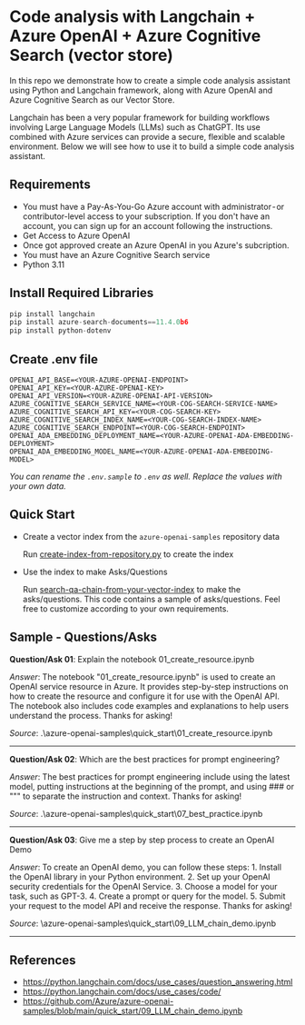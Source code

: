 # Code analysis with Langchain + Azure OpenAI + Azure Cognitive Search (vector store)

In this repo we demonstrate how to create a simple code analysis assistant using Python and Langchain framework, along with Azure OpenAI and Azure Cognitive Search as our Vector Store.

Langchain has been a very popular framework for building workflows involving Large Language Models (LLMs) such as ChatGPT.
Its use combined with Azure services can provide a secure, flexible and scalable environment.
Below we will see how to use it to build a simple code analysis assistant.

## Requirements

- You must have a Pay-As-You-Go Azure account with administrator - or contributor-level access to your subscription. If you don't have an account, you can sign up for an account following the instructions.
- Get Access to Azure OpenAI
- Once got approved create an Azure OpenAI in you Azure's subcription.
- You must have an Azure Cognitive Search service
- Python 3.11

## Install Required Libraries
```python
pip install langchain
pip install azure-search-documents==11.4.0b6
pip install python-dotenv
```
 

## Create .env file
```
OPENAI_API_BASE=<YOUR-AZURE-OPENAI-ENDPOINT>
OPENAI_API_KEY=<YOUR-AZURE-OPENAI-KEY>
OPENAI_API_VERSION=<YOUR-AZURE-OPENAI-API-VERSION>
AZURE_COGNITIVE_SEARCH_SERVICE_NAME=<YOUR-COG-SEARCH-SERVICE-NAME>
AZURE_COGNITIVE_SEARCH_API_KEY=<YOUR-COG-SEARCH-KEY>
AZURE_COGNITIVE_SEARCH_INDEX_NAME=<YOUR-COG-SEARCH-INDEX-NAME>
AZURE_COGNITIVE_SEARCH_ENDPOINT=<YOUR-COG-SEARCH-ENDPOINT>
OPENAI_ADA_EMBEDDING_DEPLOYMENT_NAME=<YOUR-AZURE-OPENAI-ADA-EMBEDDING-DEPLOYMENT>
OPENAI_ADA_EMBEDDING_MODEL_NAME=<YOUR-AZURE-OPENAI-ADA-EMBEDDING-MODEL>
```

*You can rename the `.env.sample` to `.env` as well. Replace the values with your own data.*

## Quick Start

- Create a vector index from the `azure-openai-samples` repository data

    Run [create-index-from-repository.py](create-index-from-repository.py) to create the index

- Use the index to make Asks/Questions

    Run [search-qa-chain-from-your-vector-index](search-qa-chain-from-your-vector-index.py) to make the asks/questions. This code contains a sample of asks/questions. Feel free to customize according to your own requirements.

## Sample - Questions/Asks

**Question/Ask 01**: Explain the notebook 01_create_resource.ipynb 

*Answer*: The notebook "01_create_resource.ipynb" is used to create an OpenAI service resource in Azure. It provides step-by-step instructions on how to create the resource and configure it for use with the OpenAI API. The notebook also includes code examples and explanations to help users understand the process. Thanks for asking!

*Source*: .\azure-openai-samples\quick_start\01_create_resource.ipynb

---

**Question/Ask 02**: Which are the best practices for prompt engineering?

*Answer*: The best practices for prompt engineering include using the latest model, putting instructions at the beginning of the prompt, and using ### or """ to separate the instruction and context. Thanks for asking!

*Source*: .\azure-openai-samples\quick_start\07_best_practice.ipynb

---

**Question/Ask 03**: Give me a step by step process to create an OpenAI Demo

*Answer*: To create an OpenAI demo, you can follow these steps: 1. Install the OpenAI library in your Python environment. 2. Set up your OpenAI security credentials for the OpenAI Service. 3. Choose a model for your task, such as GPT-3. 4. Create a prompt or query for the model. 5. Submit your request to the model API and receive the response. Thanks for asking!

*Source*: \azure-openai-samples\quick_start\09_LLM_chain_demo.ipynb

---

## References

- https://python.langchain.com/docs/use_cases/question_answering.html
- https://python.langchain.com/docs/use_cases/code/
- https://github.com/Azure/azure-openai-samples/blob/main/quick_start/09_LLM_chain_demo.ipynb